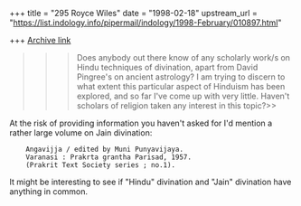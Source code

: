 +++
title = "295 Royce Wiles"
date = "1998-02-18"
upstream_url = "https://list.indology.info/pipermail/indology/1998-February/010897.html"

+++
[Archive link](https://list.indology.info/pipermail/indology/1998-February/010897.html)

>>>Does anybody out there know of any scholarly work/s on Hindu techniques of
>divination, apart from David Pingree's on ancient astrology? I am trying to
>discern to what extent this particular aspect of Hinduism has been explored,
>and so far I've come up with very little. Haven't scholars of religion taken
>any interest in this topic?>>

At the risk of providing information you haven't asked for I'd mention a
rather large volume on Jain divination:

        Angavijja / edited by Muni Punyavijaya.
        Varanasi : Prakrta grantha Parisad, 1957.
        (Prakrit Text Society series ; no.1).

It might be interesting to see if "Hindu" divination and "Jain" divination
have anything in common.



